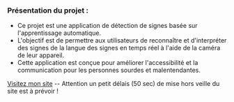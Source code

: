 ### Présentation du projet :
- Ce projet est une application de détection de signes basée sur l'apprentissage automatique. 
- L'objectif est de permettre aux utilisateurs de reconnaître et d'interpréter des signes de la langue des signes en temps réel à l'aide de la caméra de leur appareil. 
- Cette application est conçue pour améliorer l'accessibilité et la communication pour les personnes sourdes et malentendantes.

[Visitez mon site](https://asl-web.onrender.com) -- Attention un petit délais (50 sec) de mise hors veille du site est à prévoir !
